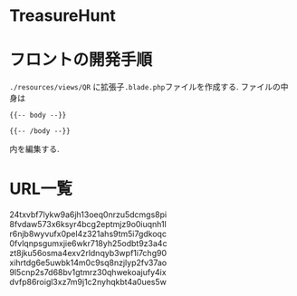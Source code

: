 # TreasureHunt

# フロントの開発手順
`./resources/views/QR`
に拡張子`.blade.php`ファイルを作成する.
ファイルの中身は
```
{{-- body --}}

{{-- /body --}}
```
内を編集する. 

# URL一覧
24txvbf7lykw9a6jh13oeq0nrzu5dcmgs8pi
8fvdaw573x6ksyr4bcg2eptmjz9o0iuqnh1l
r6njb8wyvufx0pel4z321ahs9tm5i7gdkoqc
0fvlqnpsgumxjie6wkr718yh25odbt9z3a4c
zt8jku56osma4exv2rldnqyb3wpf1i7chg90
xihrtdg6e5uwbk14m0c9sq8nzjlyp2fv37ao
9l5cnp2s7d68bv1gtmrz30qhwekoajufy4ix
dvfp86roigl3xz7m9j1c2nyhqkbt4a0ues5w